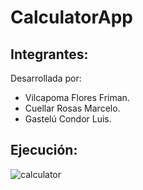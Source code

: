 # CalculatorApp

## Integrantes:
  Desarrollada por:
  * Vilcapoma Flores Friman.
  * Cuellar Rosas Marcelo.
  * Gastelú Condor Luis.
## Ejecución:
![calculator](https://user-images.githubusercontent.com/54334317/84701169-17b57580-af1a-11ea-851a-96f50f285249.jpg)
